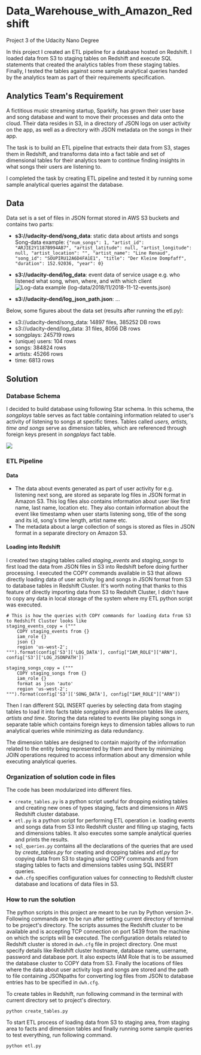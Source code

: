 # Data_Warehouse_with_Amazon_Redshift
Project 3 of the Udacity Nano Degree

In this project I created an ETL pipeline for a database hosted on Redshift. I loaded data from S3 to staging tables on Redshift and execute SQL statements that created the analytics tables from these staging tables. Finally, I tested the tables against some sample analytical queries handed by the analytics team as part of their requirements specification.

## Analytics Team's Requirement
A fictitious music streaming startup, Sparkify, has grown their user base and song database and want to move their processes and data onto the cloud. Their data resides in S3, in a directory of JSON logs on user activity on the app, as well as a directory with JSON metadata on the songs in their app.

The task is to build an ETL pipeline that extracts their data from S3, stages them in Redshift, and transforms data into a fact table and set of dimensional tables for their analytics team to continue finding insights in what songs their users are listening to.

I completed the task by creating ETL pipeline and tested it by running some sample analytical queries against the database.

## Data

Data set is a set of files in JSON format stored in AWS S3 buckets and contains two parts:
* **s3://udacity-dend/song_data**: static data about artists and songs
  Song-data example:
  `{"num_songs": 1, "artist_id": "ARJIE2Y1187B994AB7", "artist_latitude": null, "artist_longitude": null, "artist_location": "", "artist_name": "Line Renaud", "song_id": "SOUPIRU12A6D4FA1E1", "title": "Der Kleine Dompfaff", "duration": 152.92036, "year": 0}`

* **s3://udacity-dend/log_data**: event data of service usage e.g. who listened what song, when, where, and with which client
  ![Log-data example (log-data/2018/11/2018-11-12-events.json)](./Udacity-DEND-C3-Project3-LogDataExample-20190504.png)
* **s3://udacity-dend/log_json_path.json**: ...

Below, some figures about the data set (results after running the etl.py):

* s3://udacity-dend/song_data: 14897 files, 385252 DB rows
* s3://udacity-dend/log_data: 31 files, 8056 DB rows
* songplays: 245719 rows
* (unique) users: 104 rows
* songs: 384824 rows
* artists: 45266 rows
* time: 6813 rows

## Solution
### Database Schema
I decided to build database using following Star schema. In this schema, the *songplays* table serves as fact table containing information related to user's activity of listening to songs at specific times. Tables called *users, artists, time and songs* serve as dimension tables, which are referenced through foreign keys present in *songplays* fact table.

![](song_plays_database_ERD.png)

### ETL Pipeline
#### Data
* The data about events generated as part of user activity for e.g. listening next song, are stored as separate log files in JSON format in Amazon S3. This log files also contains information about user like first name, last name, location etc. They also contain information about the event like timestamp when user starts listening song, title of the song and its id, song's time length, artist name etc.
* The metadata about a large collection of songs is stored as files in JSON format in a separate directory on Amazon S3.

#### Loading into Redshift
I created two staging tables called *staging_events* and *staging_songs* to first load the data from JSON files in S3 into Redshift before doing further processing. I executed the COPY commands available in S3 that allows directly loading data of user activity log and songs in JSON format from S3 to database tables in Redshift Cluster. It's worth noting that thanks to this feature of directly importing data from S3 to Redshift Cluster, I didn't have to copy any data in local storage of the system where my ETL python script was executed.

    # This is how the queries with COPY commands for loading data from S3 to Redshift Cluster looks like  
    staging_events_copy = ("""
        COPY staging_events from {}
        iam_role {}
        json {}
        region 'us-west-2';
    """).format(config['S3']['LOG_DATA'], config["IAM_ROLE"]["ARN"], config['S3']['LOG_JSONPATH'])
    
    staging_songs_copy = ("""
        COPY staging_songs from {}    
        iam_role {}
        format as json 'auto'
        region 'us-west-2';    
    """).format(config['S3']['SONG_DATA'], config["IAM_ROLE"]["ARN"])

Then I ran different SQL INSERT queries by selecting data from staging tables to load it into facts table *songplays* and dimension tables like *users, artists and time*. Storing the data related to events like playing songs in separate table which contains foreign keys to dimension tables allows to run analytical queries while minimizing as data redundancy.

The dimension tables are designed to contain majority of the information related to the entity being represented by them and there by minimizing JOIN operations required to access information about any dimension while executing analytical queries.

### Organization of solution code in files
The code has been modularized into different files.
* `create_tables.py` is a python script useful for dropping existing tables and creating new ones of types staging, facts and dimensions in AWS Redshift cluster database.
* `etl.py` is a python script for performing ETL operation i.e. loading events and songs data from S3 into Redshift cluster and filling up staging, facts and dimensions tables. It also executes some sample analytical queries and prints the results.
* `sql_queries.py` contains all the declarations of the queries that are used by *create_tables.py* for creating and dropping tables and *etl.py* for copying data from S3 to staging using COPY commands and from staging tables to facts and dimensions tables using SQL INSERT queries. 
* `dwh.cfg` specifies configuration values for connecting to Redshift cluster database and locations of data files in S3.

### How to run the solution
The python scripts in this project are meant to be run by Python version 3+. Following commands are to be run after setting current directory of terminal to be project's directory.
The scripts assumes the Redshift cluster to be available and is accepting TCP connection on port 5439 from the machine on which the scripts will be executed. The configuration details related to Redshift cluster is stored in `dwh.cfg` file in project directory. One must specify details like Redshift cluster hostname, database name, username, password and database port. It also expects IAM Role that is to be assumed the database cluster to COPY data from S3. Finally the locations of files where the data about user activity logs and songs are stored and the path to file containing JSONpaths for converting log files from JSON to database entries has to be specified in `dwh.cfg`.

To create tables in Redshift, run following command in the terminal with current directory set to project's directory.

    python create_tables.py

To start ETL process of loading data from S3 to staging area, from staging area to facts and dimension tables and finally running some sample queries to test everything, run following command.

    python etl.py


